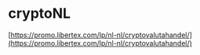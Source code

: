 # cryptoNL

[https://promo.libertex.com/lp/nl-nl/cryptovalutahandel/](https://promo.libertex.com/lp/nl-nl/cryptovalutahandel/)

